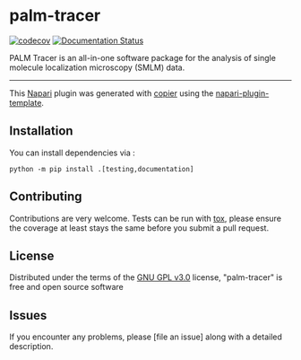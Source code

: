 # palm-tracer

[![codecov](https://codecov.io/gh/tmonseigne/palm-tracer/graph/badge.svg?token=5oDCSBI5sO)](https://codecov.io/gh/tmonseigne/palm-tracer)
[![Documentation Status](https://img.shields.io/badge/Documentation-Online-brightgreen)](https://tmonseigne.github.io/palm-tracer/)

<!-- Badges allowed on public repositories
![GitHub License](https://img.shields.io/github/license/tmonseigne/palm-tracer)
[![GitHub Actions Workflow Status](https://img.shields.io/github/actions/workflow/status/tmonseigne/palm-tracer/test_and_deploy.yml)](https://github.com/tmonseigne/palm-tracer/actions)
![GitHub top language](https://img.shields.io/github/languages/top/tmonseigne/palm-tracer)
-->

<!-- PyPi and Napari Badges
[![License GNU GPL v3.0](https://img.shields.io/pypi/l/palm-tracer.svg?color=green)](https://github.com/tmonseigne/palm-tracer/raw/main/LICENSE)
[![PyPI](https://img.shields.io/pypi/v/palm-tracer.svg?color=green)](https://pypi.org/project/palm-tracer)
[![Python Version](https://img.shields.io/pypi/pyversions/palm-tracer.svg?color=green)](https://python.org)
[![Napari Hub](https://img.shields.io/endpoint?url=https://api.napari-hub.org/shields/palm-tracer)](https://napari-hub.org/plugins/palm-tracer)
-->

PALM Tracer is an all-in-one software package for the analysis of single molecule localization microscopy (SMLM) data.

----------------------------------

This [Napari] plugin was generated with [copier] using the [napari-plugin-template].

<!--
Don't miss the full getting started guide to set up your new package:
https://github.com/napari/napari-plugin-template#getting-started

and review the Napari docs for plugin developers:
https://napari.org/stable/plugins/index.html
-->

## Installation

You can install dependencies via :

    python -m pip install .[testing,documentation]

<!--
You can install `palm-tracer` via [pip]:

    pip install palm-tracer
-->

## Contributing

Contributions are very welcome. Tests can be run with [tox], please ensure the coverage at least stays the same before you submit a pull request.

## License

Distributed under the terms of the [GNU GPL v3.0] license,
"palm-tracer" is free and open source software

## Issues

If you encounter any problems, please [file an issue] along with a detailed description.

[Napari]: https://github.com/napari/napari

[copier]: https://copier.readthedocs.io/en/stable/

[GNU GPL v3.0]: http://www.gnu.org/licenses/gpl-3.0.txt

[napari-plugin-template]: https://github.com/napari/napari-plugin-template

[tox]: https://tox.readthedocs.io/en/latest/

[pip]: https://pypi.org/project/pip/
